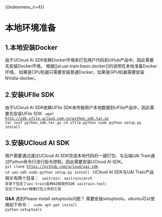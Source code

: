 {{indexmenu_n>4}}

# 本地环境准备

## 1.本地安装Docker
由于UCloud AI SDK依赖Docker环境来打包用户代码到UHub产品中，因此需要先安装Docker环境。
根据[[ai:uai-train:basic:docker]]的说明在本地准备Docker环境。
如果是CPU机器只需要安装普通Docker，如果是GPU机器需要安装NVidia-docker。

## 2.安装UFIle SDK
由于UCloud AI SDK依赖UFIle SDK来传输用户本地数据到UFile产品中，因此需要先安装UFile SDK 
<code>
wget http://sdk.ufile.ucloud.com.cn/python_sdk.tar.gz
tar zxvf python_sdk.tar.gz
cd ufile-python
sudo python setup.py install
</code>

## 3.安装UCloud AI SDK
用户需要通过通过UCloud AI SDK完成本地代码的一键打包、与云端UAI Train通过Python命令行进行指令控制，因此需要安装UCloud AI SDK。
<code>
git clone https://github.com/ucloud/uai-sdk
cd uai-sdk
sudo python setup.py install
</code>
UCloud AI SDK与UAI Train产品相关有两个目录：
<code>
uaitrain: uaitrain/arch 目录下包含了uai-train各种AI框架的SDK
uaitrain-tool:  包含了Docker镜像打包上传的工具
</code>

**Q&A**
遇到Please install setuptools问题？
需要安装setuptools，ubuntu可以使用如下命令：
<code>
sudo apt-get install python-setuptools
</code>

